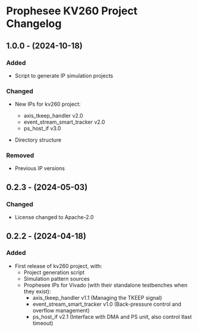 # Prophesee KV260 Project Changelog

## 1.0.0 - (2024-10-18)

### Added

* Script to generate IP simulation projects

### Changed

* New IPs for kv260 project:
    - axis_tkeep_handler v2.0
    - event_stream_smart_tracker v2.0
    - ps_host_if v3.0

* Directory structure

### Removed

* Previous IP versions

## 0.2.3 - (2024-05-03)

### Changed

* License changed to Apache-2.0


## 0.2.2 - (2024-04-18)

### Added

* First release of kv260 project, with:
    - Project generation script
    - Simulation pattern sources
    - Prophesee IPs for Vivado (with their standalone testbenches when they exist):
      - axis_tkeep_handler v1.1 (Managing the TKEEP signal)
      - event_stream_smart_tracker v1.0 (Back-pressure control and overflow management)
      - ps_host_if v2.1 (Interface with DMA and PS unit, also control tlast timeout)
